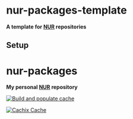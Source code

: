 # nur-packages-template

**A template for [NUR](https://github.com/nix-community/NUR) repositories**

## Setup

# nur-packages

**My personal [NUR](https://github.com/nix-community/NUR) repository**

<!-- Remove this if you don't use github actions -->
[![Build and populate cache](https://github.com/uleenucks/nurpkgs/actions/workflows/build.yml/badge.svg?branch=master)](https://github.com/uleenucks/nurpkgs/actions/workflows/build.yml)

[![Cachix Cache](https://img.shields.io/badge/cachix-uleenucks-blue.svg)](https://uleenucks.cachix.org)
